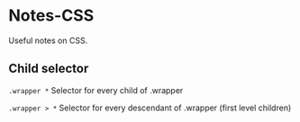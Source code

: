 Notes-CSS
=========

Useful notes on CSS.

## Child selector

`.wrapper *` Selector for every child of .wrapper

`.wrapper > *` Selector for every descendant of .wrapper (first level children)